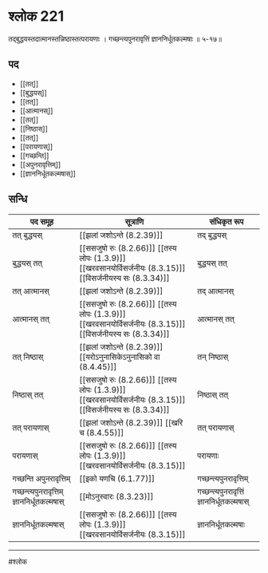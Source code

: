 # श्लोक 221

तद्बुद्धयस्तदात्मानस्तन्निष्ठास्तत्परायणाः ।
गच्छन्त्यपुनरावृत्तिं ज्ञाननिर्धूतकल्मषाः ॥ ५-१७॥


## पद 

- [[तत्]]
- [[बुद्धयस्]]
- [[तत्]]
- [[आत्मानस्]]
- [[तत्]]
- [[निष्ठास्]]
- [[तत्]]
- [[परायणास्]]
- [[गच्छन्ति]]
- [[अपुनरावृत्तिम्]]
- [[ज्ञाननिर्धूतकल्मषास्]]

## सन्धि

| पद समूह | सूत्राणि | संधिकृत रूप |
| ----- | ----- | ----- |
| तत् बुद्धयस् |  [[झलां जशोऽन्ते (8.2.39)]] | तद् बुद्धयस् |
| बुद्धयस् तत् |  [[ससजुषो रुः (8.2.66)]] [[तस्य लोपः (1.3.9)]] [[खरवसानयोर्विसर्जनीयः (8.3.15)]] [[विसर्जनीयस्य सः (8.3.34)]] | बुद्धयस् तत् |
| तत् आत्मानस् |  [[झलां जशोऽन्ते (8.2.39)]] | तद् आत्मानस् |
| आत्मानस् तत् |  [[ससजुषो रुः (8.2.66)]] [[तस्य लोपः (1.3.9)]] [[खरवसानयोर्विसर्जनीयः (8.3.15)]] [[विसर्जनीयस्य सः (8.3.34)]] | आत्मानस् तत् |
| तत् निष्ठास् |  [[झलां जशोऽन्ते (8.2.39)]] [[यरोऽनुनासिकेऽनुनासिको वा (8.4.45)]] | तन् निष्ठास् |
| निष्ठास् तत् |  [[ससजुषो रुः (8.2.66)]] [[तस्य लोपः (1.3.9)]] [[खरवसानयोर्विसर्जनीयः (8.3.15)]] [[विसर्जनीयस्य सः (8.3.34)]] | निष्ठास् तत् |
| तत् परायणास् |  [[झलां जशोऽन्ते (8.2.39)]] [[खरि च (8.4.55)]] | तत् परायणास् |
| परायणास् |  [[ससजुषो रुः (8.2.66)]] [[तस्य लोपः (1.3.9)]] [[खरवसानयोर्विसर्जनीयः (8.3.15)]] | परायणाः |
| गच्छन्ति अपुनरावृत्तिम् |  [[इको यणचि (6.1.77)]] | गच्छन्त्यपुनरावृत्तिम् |
| गच्छन्त्यपुनरावृत्तिम् ज्ञाननिर्धूतकल्मषास् |  [[मोऽनुस्वारः (8.3.23)]] | गच्छन्त्यपुनरावृत्तिं ज्ञाननिर्धूतकल्मषास् |
| ज्ञाननिर्धूतकल्मषास् |  [[ससजुषो रुः (8.2.66)]] [[तस्य लोपः (1.3.9)]] [[खरवसानयोर्विसर्जनीयः (8.3.15)]] | ज्ञाननिर्धूतकल्मषाः |


---

#श्लोक
